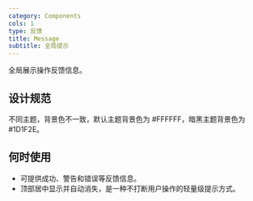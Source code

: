 ```yaml
---
category: Components
cols: 1
type: 反馈
title: Message
subtitle: 全局提示
---
```


全局展示操作反馈信息。

## 设计规范

不同主题，背景色不一致，默认主题背景色为 #FFFFFF，暗黑主题背景色为 #1D1F2E。

## 何时使用

- 可提供成功、警告和错误等反馈信息。
- 顶部居中显示并自动消失，是一种不打断用户操作的轻量级提示方式。

